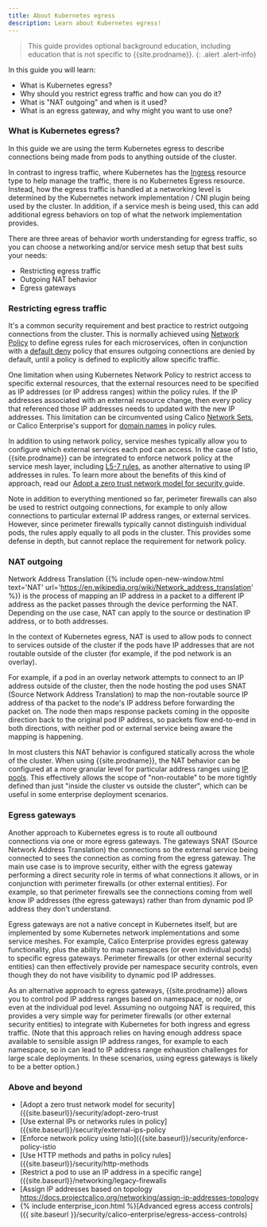 ```yaml
---
title: About Kubernetes egress
description: Learn about Kubernetes egress!
---
```


> <span class="glyphicon glyphicon-info-sign"></span> This guide provides optional background education, including
> education that is not specific to {{site.prodname}}.
{: .alert .alert-info}

In this guide you will learn:
- What is Kubernetes egress?
- Why should you restrict egress traffic and how can you do it?
- What is "NAT outgoing" and when is it used?
- What is an egress gateway, and why might you want to use one?

### What is Kubernetes egress?

In this guide we are using the term Kubernetes egress to describe connections being made from pods to anything outside of the cluster.

In contrast to ingress traffic, where Kubernetes has the [Ingress]({{site.baseurl}}/about/about-kubernetes-ingress)
resource type to help manage the traffic, there is no Kubernetes Egress resource. Instead, how the egress traffic is
handled at a networking level is determined by the Kubernetes network implementation / CNI plugin being used by the
cluster. In addition, if a service mesh is being used, this can add additional egress behaviors on top of what the
network implementation provides.

There are three areas of behavior worth understanding for egress traffic, so you can choose a networking and/or service
mesh setup that best suits your needs:
- Restricting egress traffic
- Outgoing NAT behavior
- Egress gateways

### Restricting egress traffic

It's a common security requirement and best practice to restrict outgoing connections from the cluster. This is normally
achieved using [Network Policy]({{site.baseurl}}/about/about-network-policy) to define egress rules for each
microservices, often in conjunction with a [default deny]({{site.baseurl}}/about/about-network-policy#default-deny)
policy that ensures outgoing connections are denied by default, until a policy is defined to explicitly allow specific
traffic.

One limitation when using Kubernetes Network Policy to restrict access to specific external resources, that the external
resources need to be specified as IP addresses (or IP address ranges) within the policy rules. If the IP addresses
associated with an external resource change, then every policy that referenced those IP addresses needs to updated with
the new IP addresses. This limitation can be circumvented using Calico [Network
Sets]({{site.baseurl}}/security/external-ips-policy), or Calico Enterprise's support for [domain
names]({{site.baseurl}}/security/calico-enterprise/egress-access-controls) in policy rules.

In addition to using network policy, service meshes typically allow you to configure which external services each pod
can access. In the case of Istio, {{site.prodname}} can be integrated to enforce network policy at the service mesh
layer, including [L5-7 rules]({{site.baseurl}}/security/http-methods), as another alternative to using IP addresses in rules. To
learn more about the benefits of this kind of approach, read our [Adopt a zero trust network model for security
]({{site.baseurl}}/security/adopt-zero-trust) guide.

Note in addition to everything mentioned so far, perimeter firewalls can also be used to restrict outgoing connections,
for example to only allow connections to particular external IP address ranges, or external services. However, since
perimeter firewalls typically cannot distinguish individual pods, the rules apply equally to all pods in the cluster.
This provides some defense in depth, but cannot replace the requirement for network policy.

### NAT outgoing

Network Address Translation ({% include open-new-window.html text='NAT'
url='https://en.wikipedia.org/wiki/Network_address_translation' %}) is the process of mapping an IP address in a packet
to a different IP address as the packet passes through the device performing the NAT. Depending on the use case, NAT can
apply to the source or destination IP address, or to both addresses.

In the context of Kubernetes egress, NAT is used to allow pods to connect to services outside of the cluster if the pods
have IP addresses that are not routable outside of the cluster (for example, if the pod network is an overlay).

For example, if a pod in an overlay network attempts to connect to an IP address outside of the cluster, then the
node hosting the pod uses SNAT (Source Network Address Translation) to map the non-routable source IP address of tha
packet to the node's IP address before forwarding the packet on.  The node then maps response packets coming in the
opposite direction back to the original pod IP address, so packets flow end-to-end in both directions, with neither
pod or external service being aware the mapping is happening.

In most clusters this NAT behavior is configured statically across the whole of the cluster. When using
{{site.prodname}}, the NAT behavior can be configured at a more granular level for particular address ranges using [IP
pools]({{site.baseurl}}/reference/resources/ippool). This effectively allows the scope of "non-routable" to be more
tightly defined than just "inside the cluster vs outside the cluster", which can be useful in some enterprise deployment
scenarios.

### Egress gateways

Another approach to Kubernetes egress is to route all outbound connections via one or more egress gateways. The gateways
SNAT (Source Network Address Translation) the connections so the external service being connected to sees the connection
as coming from the egress gateway. The main use case is to improve security, either with the egress gateway performing a
direct security role in terms of what connections it allows, or in conjunction with perimeter firewalls (or other
external entities). For example, so that perimeter firewalls see the connections coming from well know IP
addresses (the egress gateways) rather than from dynamic pod IP address they don't understand.

Egress gateways are not a native concept in Kubernetes itself, but are implemented by some Kubernetes network
implementations and some service meshes. For example, Calico Enterprise provides egress gateway functionality, plus the
ability to map namespaces (or even individual pods) to specific egress gateways. Perimeter firewalls (or other external
security entities) can then effectively provide per namespace security controls, even though they do not have visibility
to dynamic pod IP addresses.

As an alternative approach to egress gateways, {{site.prodname}} allows you to control pod IP address ranges based on
namespace, or node, or even at the individual pod level. Assuming no outgoing NAT is required, this provides a very
simple way for perimeter firewalls (or other external security entities) to integrate with Kubernetes for both ingress
and egress traffic. (Note that this approach relies on having enough address space available to sensible assign IP
address ranges, for example to each namespace, so in can lead to IP address range exhaustion challenges for large scale
deployments. In these scenarios, using egress gateways is likely to be a better option.)

### Above and beyond

- [Adopt a zero trust network model for security]({{site.baseurl}}/security/adopt-zero-trust
- [Use external IPs or networks rules in policy]({{site.baseurl}}/security/external-ips-policy
- [Enforce network policy using Istio]({{site.baseurl}}/security/enforce-policy-istio
- [Use HTTP methods and paths in policy rules]({{site.baseurl}}/security/http-methods
- [Restrict a pod to use an IP address in a specific range]({{site.baseurl}}/networking/legacy-firewalls
- [Assign IP addresses based on topology https://docs.projectcalico.org/networking/assign-ip-addresses-topology
- {% include enterprise_icon.html %}[Advanced egress access controls]({{ site.baseurl }}/security/calico-enterprise/egress-access-controls)

